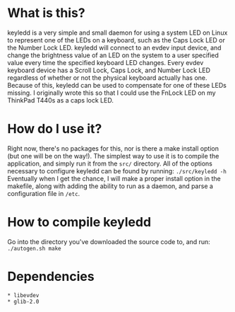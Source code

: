 What is this?
=============

keyledd is a very simple and small daemon for using a system LED on Linux to represent one of the LEDs on a keyboard, such as the Caps Lock LED or the Number Lock LED. keyledd will connect to an evdev input device, and change the brightness value of an LED on the system to a user specified value every time the specified keyboard LED changes. Every evdev keyboard device has a Scroll Lock, Caps Lock, and Number Lock LED regardless of whether or not the physical keyboard actually has one. Because of this, keyledd can be used to compensate for one of these LEDs missing. I originally wrote this so that I could use the FnLock LED on my ThinkPad T440s as a caps lock LED.

How do I use it?
================

Right now, there's no packages for this, nor is there a make install option (but one will be on the way!). The simplest way to use it is to compile the application, and simply run it from the `src/` directory. All of the options necessary to configure keyledd can be found by running:
``
./src/keyledd -h
``
Eventually when I get the chance, I will make a proper install option in the makefile, along with adding the ability to run as a daemon, and parse a configuration file in `/etc`.

How to compile keyledd
======================

Go into the directory you've downloaded the source code to, and run:
``
./autogen.sh
make
``

Dependencies
============

	* libevdev
	* glib-2.0
